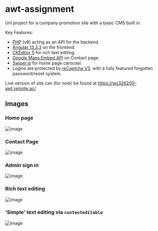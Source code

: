 # awt-assignment
Uni project for a company promotion site with a basic CMS built in.

Key Features:
- [PHP](https://www.php.net/docs.php) (v8) acting as an API for the backend.
- [Angular 13.3.3](https://angular.io/) on the frontend.
- [CKEdtior 5](https://ckeditor.com/ckeditor-5/) for rich text editing.
- [Google Maps Embed API](https://developers.google.com/maps/documentation/embed/get-started) on Contact page.
- [Swiper.js](https://swiperjs.com/) for home page carousel.
- Logins are protected by [reCaptcha V3](https://developers.google.com/recaptcha/docs/v3), with a fully featured forgotten password/reset system.

Live version of site can (for now) be found at https://ws326200-awt.remote.ac/

## Images

### Home page
![image](https://user-images.githubusercontent.com/25041735/161451200-9ef4388e-89ea-4ec0-9766-612110344bfb.png)

### Contact Page
![image](https://user-images.githubusercontent.com/25041735/161451211-f4148bac-8c77-4edc-a31d-be09fa9b2b3f.png)

### Admin sign in
![image](https://user-images.githubusercontent.com/25041735/161451216-5e17467d-eefa-460f-91b5-0ba60f03b86a.png)

### Rich text editing
![image](https://user-images.githubusercontent.com/25041735/161451263-71c633e4-12e8-407f-a42d-d92c089cf905.png)

### 'Simple' text editing via `contenteditable`
![image](https://user-images.githubusercontent.com/25041735/161451385-e482f5a8-0ab2-4106-a75e-6b47c848bfea.png)
